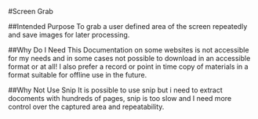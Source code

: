 

#Screen Grab

##Intended Purpose To grab a user defined area of the screen repeatedly and save images for later processing.

##Why Do I Need This Documentation on some websites is not accessible for my needs and in some cases not possible to download in an accessible format or at all! I also prefer a record or point in time copy of materials in a format suitable for offline use in the future.

##Why Not Use Snip It is possible to use snip but i need to extract docoments with hundreds of pages, snip is too slow and I need more control over the captured area and repeatability.
